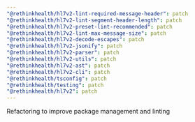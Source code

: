 ```yaml
---
"@rethinkhealth/hl7v2-lint-required-message-header": patch
"@rethinkhealth/hl7v2-lint-segment-header-length": patch
"@rethinkhealth/hl7v2-preset-lint-recommended": patch
"@rethinkhealth/hl7v2-lint-max-message-size": patch
"@rethinkhealth/hl7v2-decode-escapes": patch
"@rethinkhealth/hl7v2-jsonify": patch
"@rethinkhealth/hl7v2-parser": patch
"@rethinkhealth/hl7v2-utils": patch
"@rethinkhealth/hl7v2-ast": patch
"@rethinkhealth/hl7v2-cli": patch
"@rethinkhealth/tsconfig": patch
"@rethinkhealth/testing": patch
"@rethinkhealth/hl7v2": patch
---
```


Refactoring to improve package management and linting
